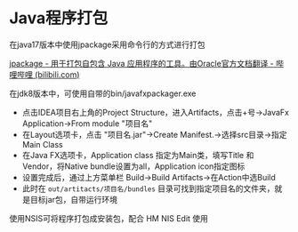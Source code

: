 # Java程序打包

在java17版本中使用jpackage采用命令行的方式进行打包

[jpackage - 用于打包自包含 Java 应用程序的工具。由Oracle官方文档翻译 - 哔哩哔哩 (bilibili.com)](https://www.bilibili.com/read/cv14523427/)



在jdk8版本中，可使用自带的bin/javafxpackager.exe

* 点击IDEA项目右上角的Project Structure，进入Artifacts，点击+号→JavaFx Application→From module "项目名"
* 在Layout选项卡，点击 "项目名.jar"→Create Manifest.→选择src目录→指定 Main Class
* 在Java FX选项卡，Application class 指定为Main类，填写Title 和 Vendor，将Native bundle设置为all，Application icon指定图标
* 设置完成后，通过上方菜单栏 Build→Build Artifacts→在Action中选Build
* 此时在 `out/artitacts/项目名/bundles` 目录可找到指定项目名的文件夹，就是目标jar包，自带运行环境



使用NSIS可将程序打包成安装包，配合 HM NIS Edit 使用
